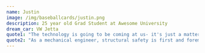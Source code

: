 ```yaml
---
name: Justin
image: /img/baseballcards/justin.png
description: 25 year old Grad Student at Awesome University
dream_car: VW Jetta
quote1: "The technology is going to be coming at us- it's just a matter of how soon."
quote2: "As a mechanical engineer, structural safety is first and foremost."
---
```


